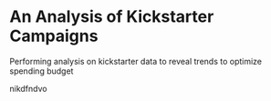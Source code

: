 # An Analysis of Kickstarter Campaigns

Performing analysis on kickstarter data to reveal trends to optimize spending budget 

nikdfndvo 
